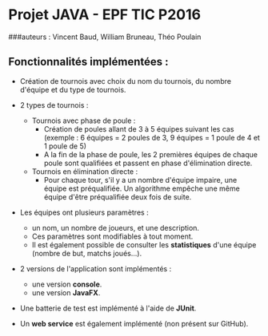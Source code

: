 Projet JAVA - EPF TIC P2016
=======

###auteurs : Vincent Baud, William Bruneau, Théo Poulain

## Fonctionnalités implémentées :


* Création de tournois avec choix du nom du tournois, du nombre d'équipe et du type de tournois.

* 2 types de tournois :
	* Tournois avec phase de poule :
		* Création de poules allant de 3 à 5 équipes suivant les cas (exemple : 6 équipes = 2 poules de 3, 9 équipes = 1 poule de 4 et 1 poule de 5)
		* A la fin de la phase de poule, les 2 premières équipes de chaque poule sont qualifiées et passent en phase d'élimination directe.
	* Tournois en élimination directe :
		* Pour chaque tour, s'il y a un nombre d'équipe impaire, une équipe est préqualifiée. Un algorithme empêche une même équipe d'être préqualifiée deux fois de suite.
		
* Les équipes ont plusieurs paramètres :
	* un nom, un nombre de joueurs, et une description.
	* Ces paramètres sont modifiables à tout moment.
	* Il est également possible de consulter les __statistiques__ d'une équipe (nombre de but, matchs joués...).

* 2 versions de l'application sont implémentés : 
	* une version __console__.
	* une version __JavaFX__. 
	
* Une batterie de test est implémenté à l'aide de __JUnit__.

* Un __web service__ est également implémenté (non présent sur GitHub).
